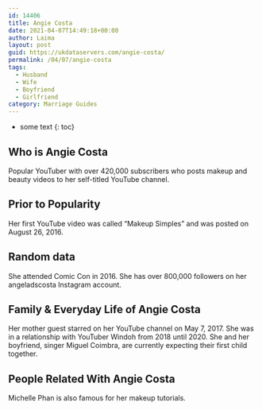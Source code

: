 ```yaml
---
id: 14406
title: Angie Costa
date: 2021-04-07T14:49:18+00:00
author: Laima
layout: post
guid: https://ukdataservers.com/angie-costa/
permalink: /04/07/angie-costa
tags:
  - Husband
  - Wife
  - Boyfriend
  - Girlfriend
category: Marriage Guides
---
```


* some text
{: toc}


## Who is Angie Costa
                  
                  
                  
Popular YouTuber with over 420,000 subscribers who posts makeup and beauty videos to her self-titled YouTube channel. 
                  
              
            
              
            
                
                
                
## Prior to Popularity
                  
                  
                  
Her first YouTube video was called &#8220;Makeup Simples&#8221; and was posted on August 26, 2016. 
                  
              
            
              
            
                
                
                
## Random data
                  
                  
                  
She attended Comic Con in 2016. She has over 800,000 followers on her angeladscosta Instagram account.
                  
              
            
              
            
                
                
                
## Family & Everyday Life of Angie Costa
                  
                  
                  
Her mother guest starred on her YouTube channel on May 7, 2017. She was in a relationship with YouTuber Windoh from 2018 until 2020. She and her boyfriend, singer Miguel Coimbra, are currently expecting their first child together.
                  
              
            
              
            
                
                
                
## People Related With Angie Costa
                  
                  
                  
Michelle Phan is also famous for her makeup tutorials. 
                  
              
            
              
            
                
              
            
              
              
            
            
              
            
          
          
          